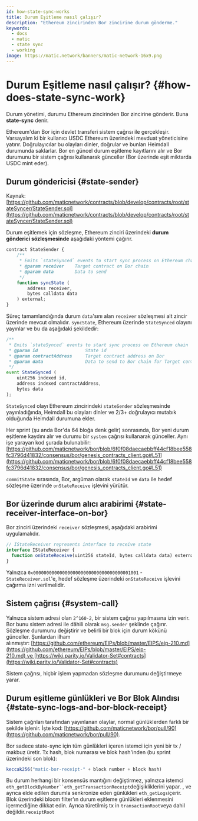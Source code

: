```yaml
---
id: how-state-sync-works
title: Durum Eşitleme nasıl çalışır?
description: "Ethereum zincirinden Bor zincirine durum gönderme."
keywords:
  - docs
  - matic
  - state sync
  - working
image: https://matic.network/banners/matic-network-16x9.png
---
```


# Durum Eşitleme nasıl çalışır? {#how-does-state-sync-work}

Durum yönetimi, durumu Ethereum zincirinden Bor zincirine gönderir. Buna **state-sync** denir.

Ethereum'dan Bor için devlet transferi sistem çağrısı ile gerçekleşir. Varsayalım ki bir kullanıcı USDC Ethereum üzerindeki mevduat yöneticisine yatırır. Doğrulayıcılar bu olayları dinler, doğrular ve bunları Heimdall durumunda saklarlar. Bor en güncel durum eşitleme kayıtlarını alır ve Bor durumunu bir sistem çağrısı kullanarak günceller (Bor üzerinde eşit miktarda USDC mint eder).

## Durum göndericisi {#state-sender}

Kaynak: [https://github.com/maticnetwork/contracts/blob/develop/contracts/root/stateSyncer/StateSender.sol](https://github.com/maticnetwork/contracts/blob/develop/contracts/root/stateSyncer/StateSender.sol)

Durum eşitlemek için sözleşme, Ethereum zinciri üzerindeki **durum gönderici sözleşmesinde** aşağıdaki yöntemi çağırır.

```jsx
contract StateSender {
	/**
	 * Emits `stateSynced` events to start sync process on Ethereum chain
	 * @param receiver    Target contract on Bor chain
	 * @param data        Data to send
	 */
	function syncState (
		address receiver,
		bytes calldata data
	) external;
}
```

Süreç tamamlandığında durum `data`'sını alan `receiver` sözleşmesi alt zincir üzerinde mevcut olmalıdır. `syncState`, Ethereum üzerinde `StateSynced` olayını yayınlar ve bu da aşağıdaki şekildedir:

```jsx
/**
 * Emits `stateSynced` events to start sync process on Ethereum chain
 * @param id                  State id
 * @param contractAddress     Target contract address on Bor
 * @param data                Data to send to Bor chain for Target contract address
 */
event StateSynced (
	uint256 indexed id,
	address indexed contractAddress,
	bytes data
);
```

`StateSynced` olayı Ethereum zincirindeki `stateSender` sözleşmesinde yayınladığında, Heimdall bu olayları dinler ve 2/3+ doğrulayıcı mutabık olduğunda Heimdall durumuna ekler.

Her sprint (şu anda Bor'da 64 bloğa denk gelir) sonrasında, Bor yeni durum eşitleme kaydını alır ve durumu bir `system` çağrısı kullanarak günceller. Aynı işe yarayan kod şurada bulunabilir: [https://github.com/maticnetwork/bor/blob/6f0f08daecaebbff44cf18bee558fc3796d41832/consensus/bor/genesis_contracts_client.go#L51](https://github.com/maticnetwork/bor/blob/6f0f08daecaebbff44cf18bee558fc3796d41832/consensus/bor/genesis_contracts_client.go#L51)

`commitState` sırasında, Bor, argüman olarak `stateId` ve `data` ile hedef sözleşme üzerinde `onStateReceive` işlevini yürütür.

## Bor üzerinde durum alıcı arabirimi {#state-receiver-interface-on-bor}

Bor zinciri üzerindeki `receiver` sözleşmesi, aşağıdaki arabirimi uygulamalıdır.

```jsx
// IStateReceiver represents interface to receive state
interface IStateReceiver {
  function onStateReceive(uint256 stateId, bytes calldata data) external;
}
```

Yalnızca `0x0000000000000000000000000000000000001001` - `StateReceiver.sol`'e, hedef sözleşme üzerindeki `onStateReceive` işlevini çağırma izni verilmelidir.

## Sistem çağrısı {#system-call}

Yalnızca sistem adresi olan `2^160-2`, bir sistem çağrısı yapılmasına izin verir. Bor bunu sistem adresi ile dâhili olarak `msg.sender` şeklinde çağırır. Sözleşme durumunu değiştirir ve belirli bir blok için durum kökünü günceller. Şunlardan ilham alınmıştır: [https://github.com/ethereum/EIPs/blob/master/EIPS/eip-210.md](https://github.com/ethereum/EIPs/blob/master/EIPS/eip-210.md) ve [https://wiki.parity.io/Validator-Set#contracts](https://wiki.parity.io/Validator-Set#contracts)

Sistem çağrısı, hiçbir işlem yapmadan sözleşme durumunu değiştirmeye yarar.

## Durum eşitleme günlükleri ve Bor Blok Alındısı {#state-sync-logs-and-bor-block-receipt}

Sistem çağrıları tarafından yayınlanan olaylar, normal günlüklerden farklı bir şekilde işlenir. İşte kod: [https://github.com/maticnetwork/bor/pull/90](https://github.com/maticnetwork/bor/pull/90).

Bor sadece state-sync için tüm günlükleri içeren istemci için yeni bir tx / makbuz üretir. Tx hash, blok numarası ve blok hash'inden (bu sprint üzerindeki son blok):

```jsx
keccak256("matic-bor-receipt-" + block number + block hash)
```

Bu durum herhangi bir konsensüs mantığını değiştirmez, yalnızca istemci `eth_getBlockByNumber``eth_getTransactionReceipt`değişikliklerini yapar. , ve ayrıca elde edilen durumla senkronize eden günlükleri `eth_getLogs`içerir. Blok üzerindeki bloom filter'ın durum eşitleme günlükleri eklenmesini içermediğine dikkat edin. Ayrıca türetilmiş tx in `transactionRoot`veya dahil değildir.`receiptRoot`